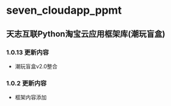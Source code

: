 # seven_cloudapp_ppmt

## 天志互联Python淘宝云应用框架库(潮玩盲盒)

### 1.0.13 更新内容
* 潮玩盲盒v2.0整合

### 1.0.2 更新内容
* 框架内容添加
